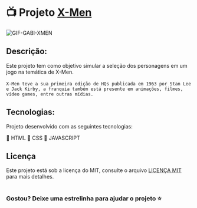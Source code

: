 # :tv: Projeto [X-Men](https://gabisrocha.github.io/x-men-project/)
![GIF-GABI-XMEN](https://github.com/GabisRocha/x-men-project/assets/84046701/e9f25734-5ee1-4a17-a92f-6cdc6cc30ec8)

## Descrição:
Este projeto tem como objetivo simular a seleção dos personagens em um jogo na temática de X-Men.
<br> 
<br>
`X-Men teve a sua primeira edição de HQs publicada em 1963 por Stan Lee e Jack Kirby, a franquia também está presente em animações, filmes, vídeo games, entre outras mídias.`

## Tecnologias: 

Projeto desenvolvido com as seguintes tecnologias: 

:small_blue_diamond: HTML
:small_blue_diamond: CSS
:small_blue_diamond: JAVASCRIPT 

## Licença

Este projeto está sob a licença do MIT, consulte o arquivo [LICENÇA MIT](https://github.com/GabisRocha/x-men-project/blob/main/LICENSE) para mais detalhes.

#
### Gostou? Deixe uma estrelinha para ajudar o projeto ⭐
